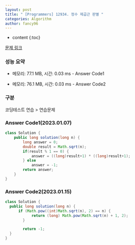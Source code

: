 ```yaml
---
layout: post
title: " [Programmers] 12934. 정수 제곱근 판별 "
categories: Algorithm
author: fancy96
---
```

* content
{:toc}

[문제 링크](https://school.programmers.co.kr/learn/courses/30/lessons/12934)

### 성능 요약

* 메모리: 77.1 MB, 시간: 0.03 ms - Answer Code1

* 메모리: 76.1 MB, 시간: 0.03 ms - Answer Code2

### 구분

코딩테스트 연습 > 연습문제

### Answer Code1(2023.01.07)

``` java
class Solution {
    public long solution(long n) {
        long answer = 0;
        double result = Math.sqrt(n);
        if(result % 1 == 0) {
            answer = ((long)result+1) * ((long)result+1);
        } else 
            answer = -1;
        return answer;
    }
}
```

### Answer Code2(2023.01.15)

``` java
class Solution {
  public long solution(long n) {
      if (Math.pow((int)Math.sqrt(n), 2) == n) {
            return (long) Math.pow(Math.sqrt(n) + 1, 2);
        }

        return -1;
  }
}
```

